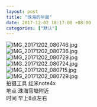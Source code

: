 ```yaml
---
layout: post
title: "珠海的早晨"
date: 2017-12-02 18:17:00 +08:00
categories: ["默认"]
---
```


<p><img src="https://xy07-1251893119.costj.myqcloud.com/2017/12/02/1164475938.jpg" alt="IMG_20171202_080746.jpg" title="IMG_20171202_080746.jpg"><br /><img src="https://xy07-1251893119.costj.myqcloud.com/2017/12/02/3427552576.jpg" alt="IMG_20171202_080736.jpg" title="IMG_20171202_080736.jpg"><br /><img src="https://xy07-1251893119.costj.myqcloud.com/2017/12/02/2498459590.jpg" alt="IMG_20171202_080729.jpg" title="IMG_20171202_080729.jpg"><br /><img src="https://xy07-1251893119.costj.myqcloud.com/2017/12/02/3992954104.jpg" alt="IMG_20171202_080724.jpg" title="IMG_20171202_080724.jpg"><br /><img src="https://xy07-1251893119.costj.myqcloud.com/2017/12/02/1177421658.jpg" alt="IMG_20171202_080715.jpg" title="IMG_20171202_080715.jpg"><br /><img src="https://xy07-1251893119.costj.myqcloud.com/2017/12/02/2498459590.jpg" alt="IMG_20171202_080729.jpg" title="IMG_20171202_080729.jpg"><br />拍摄工具 红米note4x<br />地点 珠海官塘附近<br />时间 早上8点左右</p>